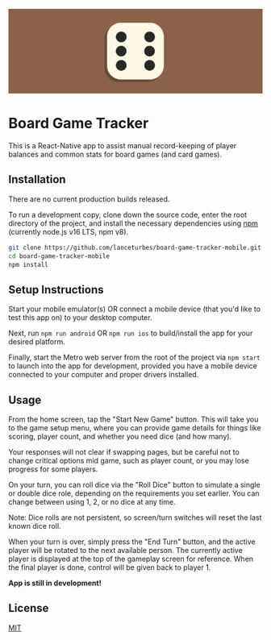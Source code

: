 ![dice logo](src/assets/branding/readme-banner.png)

# Board Game Tracker

This is a React-Native app to assist manual record-keeping of player balances and common stats for board games (and card games).

## Installation

There are no current production builds released.

To run a development copy, clone down the source code, enter the root directory of the project, and install the necessary dependencies using [npm](https://docs.npmjs.com/downloading-and-installing-node-js-and-npm) (currently node.js v16 LTS, npm v8).

```bash
git clone https://github.com/lanceturbes/board-game-tracker-mobile.git
cd board-game-tracker-mobile
npm install
```

## Setup Instructions

Start your mobile emulator(s) OR connect a mobile device (that you'd like to test this app on) to your desktop computer.

Next, run `npm run android` OR `npm run ios` to build/install the app for your desired platform.

Finally, start the Metro web server from the root of the project via `npm start` to launch into the app for development, provided you have a mobile device connected to your computer and proper drivers installed.

## Usage

From the home screen, tap the "Start New Game" button. This will take you to the game setup menu, where you can provide game details for things like scoring, player count, and whether you need dice (and how many).

Your responses will not clear if swapping pages, but be careful not to change critical options mid game, such as player count, or you may lose progress for some players.

On your turn, you can roll dice via the "Roll Dice" button to simulate a single or double dice role, depending on the requirements you set earlier. You can change between using 1, 2, or no dice at any time.

Note: Dice rolls are not persistent, so screen/turn switches will reset the last known dice roll.

When your turn is over, simply press the "End Turn" button, and the active player will be rotated to the next available person. The currently active player is displayed at the top of the gameplay screen for reference. When the final player is done, control will be given back to player 1.

**App is still in development!**

## License

[MIT](https://choosealicense.com/licenses/mit/)
